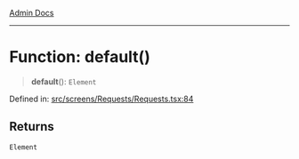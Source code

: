 [Admin Docs](/)

***

# Function: default()

> **default**(): `Element`

Defined in: [src/screens/Requests/Requests.tsx:84](https://github.com/PalisadoesFoundation/talawa-admin/blob/main/src/screens/Requests/Requests.tsx#L84)

## Returns

`Element`
